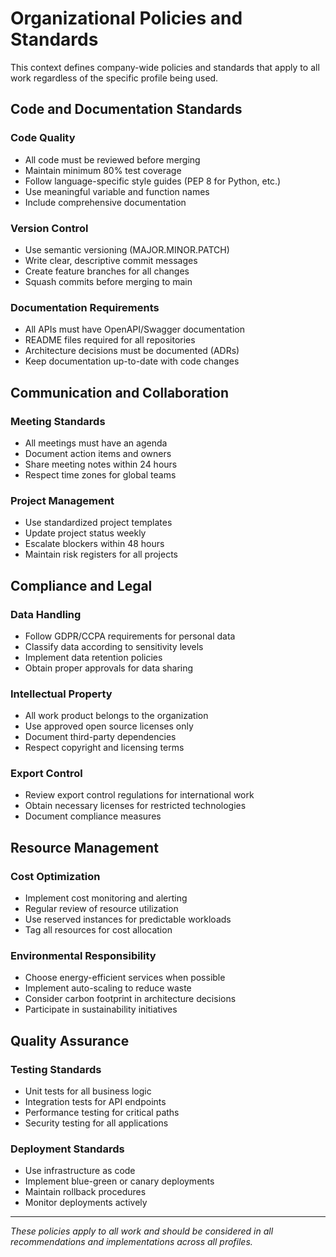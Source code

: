 # Organizational Policies and Standards

This context defines company-wide policies and standards that apply to all work regardless of the specific profile being used.

## Code and Documentation Standards

### Code Quality
- All code must be reviewed before merging
- Maintain minimum 80% test coverage
- Follow language-specific style guides (PEP 8 for Python, etc.)
- Use meaningful variable and function names
- Include comprehensive documentation

### Version Control
- Use semantic versioning (MAJOR.MINOR.PATCH)
- Write clear, descriptive commit messages
- Create feature branches for all changes
- Squash commits before merging to main

### Documentation Requirements
- All APIs must have OpenAPI/Swagger documentation
- README files required for all repositories
- Architecture decisions must be documented (ADRs)
- Keep documentation up-to-date with code changes

## Communication and Collaboration

### Meeting Standards
- All meetings must have an agenda
- Document action items and owners
- Share meeting notes within 24 hours
- Respect time zones for global teams

### Project Management
- Use standardized project templates
- Update project status weekly
- Escalate blockers within 48 hours
- Maintain risk registers for all projects

## Compliance and Legal

### Data Handling
- Follow GDPR/CCPA requirements for personal data
- Classify data according to sensitivity levels
- Implement data retention policies
- Obtain proper approvals for data sharing

### Intellectual Property
- All work product belongs to the organization
- Use approved open source licenses only
- Document third-party dependencies
- Respect copyright and licensing terms

### Export Control
- Review export control regulations for international work
- Obtain necessary licenses for restricted technologies
- Document compliance measures

## Resource Management

### Cost Optimization
- Implement cost monitoring and alerting
- Regular review of resource utilization
- Use reserved instances for predictable workloads
- Tag all resources for cost allocation

### Environmental Responsibility
- Choose energy-efficient services when possible
- Implement auto-scaling to reduce waste
- Consider carbon footprint in architecture decisions
- Participate in sustainability initiatives

## Quality Assurance

### Testing Standards
- Unit tests for all business logic
- Integration tests for API endpoints
- Performance testing for critical paths
- Security testing for all applications

### Deployment Standards
- Use infrastructure as code
- Implement blue-green or canary deployments
- Maintain rollback procedures
- Monitor deployments actively

---
*These policies apply to all work and should be considered in all recommendations and implementations across all profiles.*
